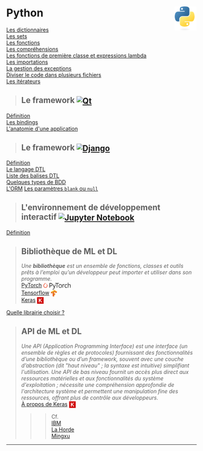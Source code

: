 # **Python** <a href="../"><img align="right" src="../assets/Python-logo-notext.svg" alt="Python" height="64px"></a>

[Les dictionnaires](../exercises/practice10)  
[Les sets](../exercises/practice11)  
[Les fonctions](../exercises/practice12)  
[Les compréhensions](../exercises/practice15)  
[Les fonctions de première classe et expressions lambda](../exercises/practice16)  
[Les importations](../exercises/practice18)  
[La gestion des exceptions](../exercises/practice19)  
[Diviser le code dans plusieurs fichiers](../exercises/practice21)  
[Les itérateurs](../exercises/practice22)  

> ## **Le framework** <a href="qt"><img align="center" src="https://upload.wikimedia.org/wikipedia/commons/thumb/8/81/Qt_logo_neon_2022.svg/langfr-2560px-Qt_logo_neon_2022.svg.png" alt="Qt" widht="auto" height="36px"></a>

[Définition](qt "Qu'est que le framework Qt")  
[Les bindings](qt/bindings "Les bindings")  
[L'anatomie d'une application](qt/anatomyOfAnApp "L'anatomie d'une application Qt")

> ## **Le framework** <a href="django"><img align="center" src="https://www.djangoproject.com/m/img/logos/django-logo-negative.svg" alt="Django" height="36px"></a>
[Définition](django "Qu'est-ce que Django ?")  
[Le langage DTL](django/dtl/ "Le langage de gabarits de Django")  
[Liste des balises DTL](django/dtl/balises "La liste des balises DTL")  
[Quelques types de BDD](typeOfBdd)  
[L'ORM](django/orm)
[Les paramètres `blank` ou `null`](django/blankNull)

> ## **L'environnement de développement interactif** <a href="jupyter"><img align="center" src="https://jupyter.org/assets/logos/rectanglelogo-greytext-orangebody-greymoons.svg" alt="Jupyter Notebook" height="36px"></a>
[Définition](jupyter)

> ## **Bibliothèque de ML et DL**
> _Une **bibliothèque** est un ensemble de fonctions, classes et outils prêts à l’emploi qu’un développeur peut importer et utiliser dans son programme._  
[PyTorch](pyTorch) <a href="pyTorch"><img align="center" src="../assets/PyTorch.svg" alt="PyTorch" height="18px"></a>  
[Tensorflow](tensorflow) <a href="Tensorflow"><img align="center" src="../assets/Tensorflow.png" alt="Tensorflow" height="18px"></a>  
[Keras](keras) <a href="Tensorflow"><img align="center" src="../assets/Keras.svg" alt="Keras" height="18px"></a>  


[Quelle librairie choisir ?](chooseLibrary)
> ## **API de ML et DL**
> _Une API (Application Programming Interface) est une interface (un ensemble de règles et de protocoles) fournissant des fonctionnalités d’une bibliothèque ou d’un framework, souvent avec une couche d’abstraction (dit "haut niveau" ; la syntaxe est intuitive<!--, comme Python-->) simplifiant l'utilisation. Une API de bas niveau fournit un accès plus direct aux ressources matérielles et aux fonctionnalités du système d'exploitation ; nécessite une compréhension approfondie de l'architecture système et permettent une manipulation fine des ressources, offrant plus de contrôle aux développeurs._ <!-- En résumé, les API de haut niveau simplifient le développement en masquant la complexité sous-jacente, tandis que les API de bas niveau offrent un contrôle détaillé au prix d'une complexité accrue. -->  
[À propos de Keras](keras) <a href="Keras"><img align="center" src="../assets/Keras.svg" alt="Keras" height="18px"></a>
>
>>> Cf.  
[IBM](https://www.ibm.com/fr-fr/topics/api)  
[La Horde](https://lahorde.tech/difference-programmation-bas-haut-niveau)  
[Mingxu](https://fr.aminecatalyst.com/info/what-are-the-three-levels-of-api--91869183.html)
___
<div align="center">


<!-- <a href="../"><img assets="../assets/images/snake1.jpg" alt="Python" ></a> -->
</div>

